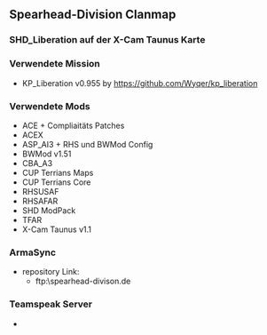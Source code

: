 ## Spearhead-Division Clanmap

### SHD_Liberation auf der X-Cam Taunus Karte

### Verwendete Mission

- KP_Liberation v0.955 by https://github.com/Wyqer/kp_liberation

### Verwendete Mods

- ACE + Compliaitäts Patches
- ACEX
- ASP_AI3 + RHS und BWMod Config
- BWMod v1.51
- CBA_A3
- CUP Terrians Maps
- CUP Terrians Core
- RHSUSAF
- RHSAFAR
- SHD ModPack
- TFAR
- X-Cam Taunus v1.1

### ArmaSync

- repository Link:
  - ftp:\\spearhead-divison.de
 
### Teamspeak Server

-
